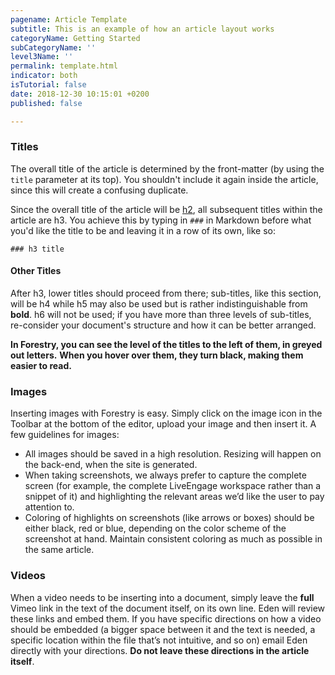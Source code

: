 ```yaml
---
pagename: Article Template
subtitle: This is an example of how an article layout works
categoryName: Getting Started
subCategoryName: ''
level3Name: ''
permalink: template.html
indicator: both
isTutorial: false
date: 2018-12-30 10:15:01 +0200
published: false

---
```

### Titles

The overall title of the article is determined by the front-matter (by using the `title` parameter at its top). You shouldn't include it again inside the article, since this will create a confusing duplicate.

Since the overall title of the article will be [h2](https://www.quackit.com/html/tags/html_h2_tag.cfm), all subsequent titles within the article are h3. You achieve this by typing in `###` in Markdown before what you'd like the title to be and leaving it in a row of its own, like so:

`### h3 title`

#### Other Titles

After h3, lower titles should proceed from there; sub-titles, like this section, will be h4 while h5 may also be used but is rather indistinguishable from **bold**. h6 will not be used; if you have more than three levels of sub-titles, re-consider your document's structure and how it can be better arranged.

**In Forestry, you can see the level of the titles to the left of them, in greyed out letters.** **When you hover over them, they turn black, making them easier to read.**

### Images

Inserting images with Forestry is easy. Simply click on the image icon in the Toolbar at the bottom of the editor, upload your image and then insert it.  A few guidelines for images:

* All images should be saved in a high resolution. Resizing will happen on the back-end, when the site is generated.
* When taking screenshots, we always prefer to capture the complete screen (for example, the complete LiveEngage workspace rather than a snippet of it) and highlighting the relevant areas we’d like the user to pay attention to.
* Coloring of highlights on screenshots (like arrows or boxes) should be either black, red or blue, depending on the color scheme of the screenshot at hand. Maintain consistent coloring as much as possible in the same article.

### Videos

When a video needs to be inserting into a document, simply leave the **full** Vimeo link in the text of the document itself, on its own line. Eden will review these links and embed them. If you have specific directions on how a video should be embedded (a bigger space between it and the text is needed, a specific location within the file that’s not intuitive, and so on) email Eden directly with your directions. **Do not leave these directions in the article itself**.